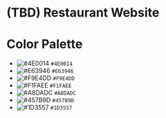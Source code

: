 # (TBD) Restaurant Website

# Color Palette

- ![#4E0014](https://placehold.co/15x15/4E0014/4E0014.png) `#4E0014`
- ![#E63946](https://placehold.co/15x15/E63946/E63946.png) `#E63946`
- ![#F9E4DD](https://placehold.co/15x15/F9E4DD/F9E4DD.png) `#F9E4DD`
- ![#F1FAEE](https://placehold.co/15x15/F1FAEE/F1FAEE.png) `#F1FAEE`
- ![#A8DADC](https://placehold.co/15x15/A8DADC/A8DADC.png) `#A8DADC`
- ![#457B9D](https://placehold.co/15x15/457B9D/457B9D.png) `#457B9D`
- ![#1D3557](https://placehold.co/15x15/1D3557/1D3557.png) `#1D3557`
